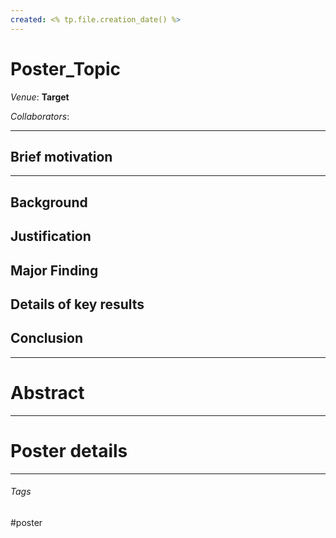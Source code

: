 ```yaml
---
created: <% tp.file.creation_date() %>
---
```


# Poster_Topic

*Venue*: **Target**

*Collaborators*: 

---

## Brief motivation

---

## Background

## Justification

## Major Finding

## Details of key results

## Conclusion

---

# Abstract

---

# Poster details

--- 

###### Tags

#poster
